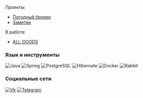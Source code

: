 
Проекты:
- [Погодный брокер](https://github.com/Aleksander-Avx/weather-broker)
- [Заметки](https://github.com/Aleksander-Avx/NotesApp)

В работе:
- [ALL GOODS](https://github.com/Aleksander-Avx/all-goods)

### Язык и инструменты
![Java](https://img.shields.io/badge/-Java-black?style=for-the-badge&logo=Java) 
![Spring](https://img.shields.io/badge/-Spring-black?style=for-the-badge&logo=Spring) 
![PostgreSQL](https://img.shields.io/badge/-PostgreSQL-black?style=for-the-badge&logo=PostgreSql) 
![Hibernate](https://img.shields.io/badge/-Hibernate-black?style=for-the-badge&logo=Hibernate) 
![Docker](https://img.shields.io/badge/-Docker-black?style=for-the-badge&logo=Docker) 
![Rabbit](https://img.shields.io/badge/-RabbitMQ-black?style=for-the-badge&logo=RabbitMQ) 


### Социальные сети
[![Vk](https://img.shields.io/badge/-VK-black?style=for-the-badge&logo=VK)](https://vk.com/diao12)
[![Telegram](https://img.shields.io/badge/-Telegram-black?style=for-the-badge&logo=Telegram)](https://t.me/avx122)

